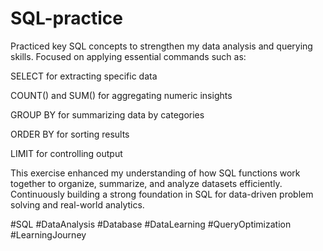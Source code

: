 # SQL-practice
Practiced key SQL concepts to strengthen my data analysis and querying skills.
Focused on applying essential commands such as:

SELECT for extracting specific data

COUNT() and SUM() for aggregating numeric insights

GROUP BY for summarizing data by categories

ORDER BY for sorting results

LIMIT for controlling output

This exercise enhanced my understanding of how SQL functions work together to organize, summarize, and analyze datasets efficiently.
Continuously building a strong foundation in SQL for data-driven problem solving and real-world analytics.

#SQL #DataAnalysis #Database #DataLearning #QueryOptimization #LearningJourney
